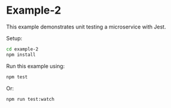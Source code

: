 # Example-2

This example demonstrates unit testing a microservice with Jest.

Setup:

```bash
cd example-2
npm install
```

Run this example using:

```bash
npm test
```

Or:

```bash
npm run test:watch
```